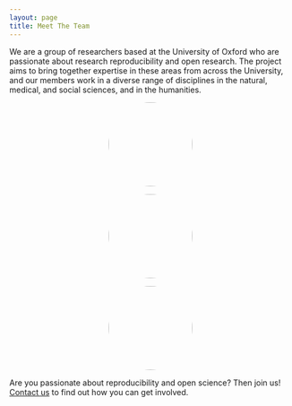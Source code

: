 ```yaml
---
layout: page
title: Meet The Team
---
```


We are a group of researchers based at the University of Oxford who are passionate about research reproducibility and open research. The project aims to bring together expertise in these areas from across the University, and our members work in a diverse range of disciplines in the natural, medical, and social sciences, and in the humanities.


<div class="row justify-content-center">

<div class="col-sm-4" style="text-align:center">

<a href="../laura-fortunato"><img src="../img/profile-pic_laura-fortunato.jpg" style="border-radius: 50%;
    width: 150px;
    height: 150px;"/></a>

</div>

<div class="col-sm-4" style="text-align:center">

<a href="../philip-fowler"><img src="../img/profile-pic_phillip-fowler.jpg" style="border-radius: 50%;
    width: 150px;
    height: 150px;"/></a>

</div>

<div class="col-sm-4" style="text-align:center">

<a href="../martin-john-hadley"><img src="../img/profile-pic_martin-john-hadley.jpg" style="border-radius: 50%;
    width: 150px;
    height: 150px;"/></a>

</div>


</div>


Are you passionate about reproducibility and open science? Then join us! [Contact us](http://rroxford.github.io/contact) to find out how you can get involved.